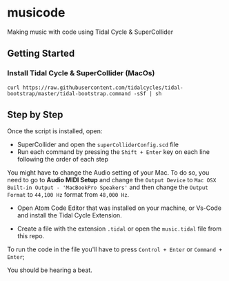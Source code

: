# musicode

Making music with code using Tidal Cycle &amp; SuperCollider

## Getting Started

### Install Tidal Cycle & SuperCollider (MacOs)

```shell
curl https://raw.githubusercontent.com/tidalcycles/tidal-bootstrap/master/tidal-bootstrap.command -sSf | sh
```

## Step by Step

Once the script is installed, open:

- SuperCollider and open the `superColliderConfig.scd` file
- Run each command by pressing the `Shift + Enter` key on each line following the order of each step

You might have to change the Audio setting of your Mac. To do so, you need to go to **Audio MIDI Setup** and change the `Output Device` to `Mac OSX Built-in Output - 'MacBookPro Speakers'` and then change the `Output Format` to `44,100 Hz` format from `48,000 Hz`.

- Open Atom Code Editor that was installed on your machine, or Vs-Code and install the Tidal Cycle Extension.

- Create a file with the extension `.tidal` or open the `music.tidal` file from this repo.

To run the code in the file you'll have to press `Control + Enter` or `Command + Enter`;

You should be hearing a beat.
